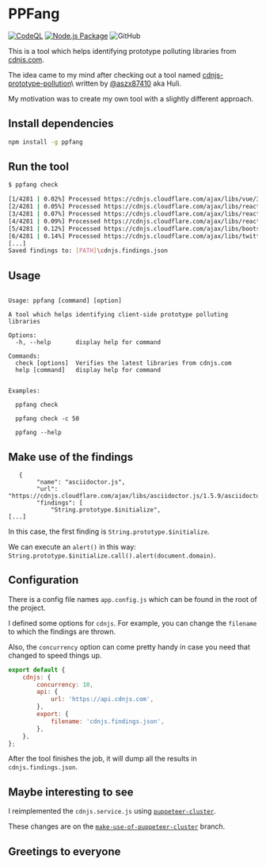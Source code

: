 # PPFang

[![CodeQL](https://github.com/acuciureanu/ppfang/actions/workflows/codeql-analysis.yml/badge.svg)](https://github.com/acuciureanu/ppfang/actions/workflows/codeql-analysis.yml) [![Node.js Package](https://github.com/acuciureanu/ppfang/actions/workflows/publish.yml/badge.svg)](https://github.com/acuciureanu/ppfang/actions/workflows/publish.yml) ![GitHub](https://img.shields.io/github/license/acuciureanu/ppfang)

This is a tool which helps identifying prototype polluting libraries from [cdnjs.com](https://cdnjs.com/).

The idea came to my mind after checking out a tool named [cdnjs-prototype-pollution](https://github.com/aszx87410/cdnjs-prototype-pollution)\ written by [@aszx87410](https://github.com/aszx87410) aka Huli.

My motivation was to create my own tool with a slightly different approach.

## Install dependencies

```sh
npm install -g ppfang
```

## Run the tool

```sh
$ ppfang check

[1/4281 | 0.02%] Processed https://cdnjs.cloudflare.com/ajax/libs/vue/3.2.38/vue.cjs.js ...
[2/4281 | 0.05%] Processed https://cdnjs.cloudflare.com/ajax/libs/react-is/18.2.0/umd/react-is.production.min.js ...
[3/4281 | 0.07%] Processed https://cdnjs.cloudflare.com/ajax/libs/react/18.2.0/umd/react.production.min.js ...
[4/4281 | 0.09%] Processed https://cdnjs.cloudflare.com/ajax/libs/react-dom/18.2.0/umd/react-dom.production.min.js ...
[5/4281 | 0.12%] Processed https://cdnjs.cloudflare.com/ajax/libs/bootstrap/5.2.0/js/bootstrap.min.js ...
[6/4281 | 0.14%] Processed https://cdnjs.cloudflare.com/ajax/libs/twitter-bootstrap/5.2.0/js/bootstrap.min.js ...
[...]
Saved findings to: [PATH]\cdnjs.findings.json
```

## Usage

```text

Usage: ppfang [command] [option]

A tool which helps identifying client-side prototype polluting libraries

Options:
  -h, --help       display help for command

Commands:
  check [options]  Verifies the latest libraries from cdnjs.com
  help [command]   display help for command


Examples:

  ppfang check

  ppfang check -c 50

  ppfang --help

```

## Make use of the findings

```text
   {
        "name": "asciidoctor.js",
        "url": "https://cdnjs.cloudflare.com/ajax/libs/asciidoctor.js/1.5.9/asciidoctor.min.js",
        "findings": [
            "String.prototype.$initialize",
[...]
```

In this case, the first finding is `String.prototype.$initialize`.

We can execute an `alert()` in this way: `String.prototype.$initialize.call().alert(document.domain)`.

## Configuration

There is a config file names `app.config.js` which can be found in the root of the project.

I defined some options for `cdnjs`. For example, you can change the `filename` to which the findings are thrown.

Also, the `concurrency` option can come pretty handy in case you need that changed to speed things up.

```js
export default {
    cdnjs: {
        concurrency: 10,
        api: {
            url: 'https://api.cdnjs.com',
        },
        export: {
            filename: 'cdnjs.findings.json',
        },
    },
};
```

After the tool finishes the job, it will dump all the results in `cdnjs.findings.json`.

## Maybe interesting to see

I reimplemented the `cdnjs.service.js` using [`puppeteer-cluster`](https://github.com/thomasdondorf/puppeteer-cluster).

These changes are on the [`make-use-of-puppeteer-cluster`](https://github.com/acuciureanu/ppfang/tree/make-use-of-puppeteer-cluster) branch.

## Greetings to everyone
